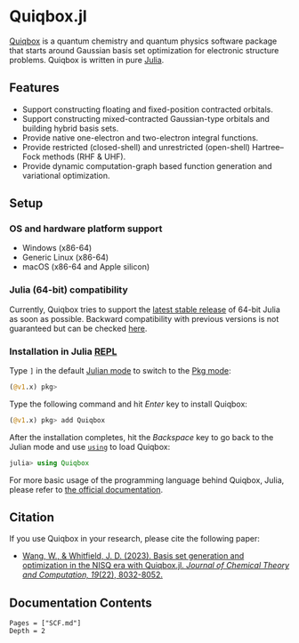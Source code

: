 # Quiqbox.jl

[Quiqbox](https://github.com/frankwswang/Quiqbox.jl) is a quantum chemistry and quantum physics software package that starts around Gaussian basis set optimization for electronic structure problems. Quiqbox is written in pure [Julia](https://julialang.org/).

## Features

* Support constructing floating and fixed-position contracted orbitals.
* Support constructing mixed-contracted Gaussian-type orbitals and building hybrid basis sets.
* Provide native one-electron and two-electron integral functions.
* Provide restricted (closed-shell) and unrestricted (open-shell) Hartree–Fock methods (RHF & UHF).
* Provide dynamic computation-graph based function generation and variational optimization.

## Setup

### OS and hardware platform support

* Windows (x86-64)
* Generic Linux (x86-64)
* macOS (x86-64 and Apple silicon)

### Julia (64-bit) compatibility

Currently, Quiqbox tries to support the [latest stable release](https://julialang.org/downloads/#current_stable_release) of 64-bit Julia as soon as possible. Backward compatibility with previous versions is not guaranteed but can be checked [here](https://github.com/frankwswang/Quiqbox.jl/actions/workflows/CI-Backward.yml).

### Installation in Julia [REPL](https://docs.julialang.org/en/v1/stdlib/REPL/)

Type `]` in the default [Julian mode](https://docs.julialang.org/en/v1/stdlib/REPL/#The-Julian-mode) to switch to the [Pkg mode](https://docs.julialang.org/en/v1/stdlib/REPL/#Pkg-mode):

```julia
(@v1.x) pkg>
```

Type the following command and hit *Enter* key to install Quiqbox:

```julia
(@v1.x) pkg> add Quiqbox
```

After the installation completes, hit the *Backspace* key to go back to the Julian mode and use [`using`](https://docs.julialang.org/en/v1/base/base/#using) to load Quiqbox:

```julia
julia> using Quiqbox
```

For more basic usage of the programming language behind Quiqbox, Julia, please refer to [the official documentation](https://docs.julialang.org/).

## Citation

If you use Quiqbox in your research, please cite the following paper:

- [Wang, W., & Whitfield, J. D. (2023). Basis set generation and optimization in the NISQ era with Quiqbox.jl. *Journal of Chemical Theory and Computation, 19*(22), 8032-8052.][JCTC-url]

## Documentation Contents

```@contents
Pages = ["SCF.md"]
Depth = 2
```

[JCTC-url]: https://pubs.acs.org/doi/10.1021/acs.jctc.3c00011